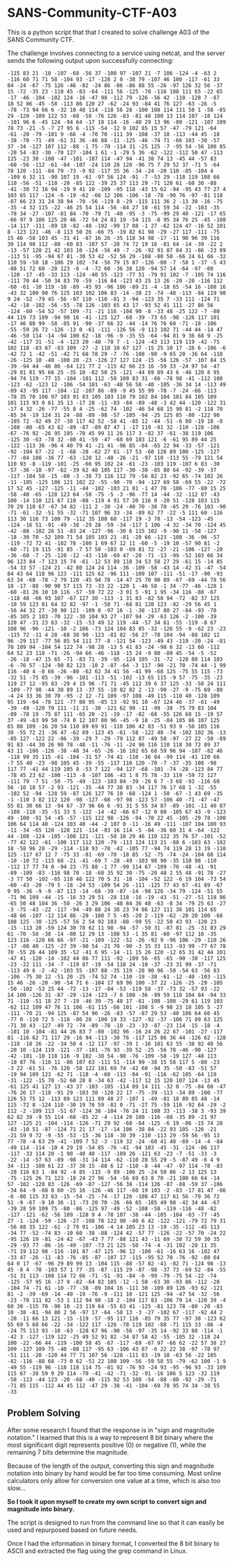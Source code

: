 # SANS-Community-CTF-A03

This is a python script that that I created to solve challenge A03 of the SANS Community CTF.

The challenge involves connecting to a service using netcat, and the server sends the following output upon successfully connecting:

`-115 83 21 -10 -107 -68 -56 37 -100 97 -107 21 -7 106 -124 -4 -63 2 -116 60 71 71 58 -104 93 -17 -128 2 8 -38 79 -107 46 100 -117 -61 33 84 -24 -67 -75 126 -46 -82 -24 86 -86 -86 88 55 -26 -97 126 32 56 -37 15 -72 -35 23 -110 45 -83 -64 -111 56 -125 -78 -116 108 111 65 -22 65 -17 -46 -104 -102 124 -16 -47 98 -112 79 -126 -56 42 -110 -128 7 -87 18 52 86 -45 -58 -113 86 120 27 -62 -24 93 -84 41 76 127 -63 -26 -5 -78 -73 94 66 6 -32 10 48 114 -118 56 28 -100 108 114 111 50 1 -58 -85 29 -120 -109 122 53 -68 -58 -76 126 -83 -81 48 100 13 114 107 -18 124 -101 96 6 -45 124 -94 64 -17 18 114 -16 -40 29 13 96 -80 -121 -107 109 78 73 -21 -5 -7 27 95 6 -115 -54 -12 9 102 85 15 57 -47 -79 121 -64 -61 -20 -79 -101 9 -66 -4 -70 70 -111 39 -108 -37 18 -113 -44 45 -18 -38 -70 -71 -49 -61 31 36 -46 88 -11 -125 -46 -74 71 -66 103 -30 -57 37 -34 -127 107 112 -88 -1 75 -70 -114 31 -25 125 -7 -95 54 -56 100 85 -20 54 -83 -30 -70 127 -104 1 61 -1 -29 5 36 -62 -122 -112 50 47 -113 125 -23 30 -100 -47 -101 -107 114 -47 94 -41 38 74 13 -45 44 -57 83 -60 -56 -112 -61 -84 -107 -24 110 28 120 -96 75 7 29 52 37 -71 5 -64 78 120 -111 -84 79 -73 -9 92 -117 35 36 -34 -24 -20 110 -85 -104 4 -109 6 32 11 -90 107 19 -61 -97 56 124 -91 -7 -53 29 -118 119 108 66 110 -56 -51 -110 -20 -85 122 -39 25 37 113 29 -71 120 61 -60 30 -88 -41 -30 72 16 94 -19 9 41 10 -109 -95 118 -43 15 62 -94 -95 43 77 27 4 103 65 117 -124 -6 -19 -62 -66 12 106 -106 -18 -78 -90 76 -97 -81 118 -87 66 23 31 24 38 94 -70 -56 -119 8 -29 -115 111 36 2 -13 30 -16 -75 -35 -4 32 115 -22 -46 25 54 114 -56 -84 27 10 -61 59 34 -22 -103 -35 -78 34 -27 -107 -81 84 -70 -79 71 -40 -95 -3 -75 -99 29 40 -121 -17 65 -66 97 9 106 125 20 46 -72 54 24 81 19 -54 115 -8 95 34 76 25 -45 -108 -14 117 -111 -89 18 -82 -48 -102 -99 17 88 -1 27 -62 124 47 -16 52 101 8 -123 121 -46 -8 113 50 26 -66 75 -19 82 61 98 -29 -27 117 -111 -75 15 46 -58 103 45 -31 41 -87 16 26 -35 118 34 98 -17 -11 90 96 39 116 30 114 98 112 -80 -60 83 -107 57 -28 74 72 19 16 -81 64 -14 -39 -22 2 -13 -57 120 21 42 103 10 -124 -56 49 -7 -26 -92 91 87 84 31 -86 -23 89 -113 51 -95 -94 67 81 -30 53 42 -52 56 29 -108 -80 50 -66 24 61 66 -32 110 59 -58 18 -106 29 102 -74 -56 79 15 87 -126 -80 -7 -58 1 -37 -5 43 -88 51 72 60 -28 123 -6 -4 -72 60 -36 38 120 -94 57 14 -64 -97 -60 -120 -17 -45 -33 113 -124 -40 55 -123 -77 51 -79 91 102 -7 -105 74 116 -111 70 44 -50 34 83 70 -59 -116 84 -123 43 25 13 26 -20 -20 -116 112 -60 -61 -10 119 -10 -89 -45 93 -96 106 -89 21 -4 -18 65 -54 16 -108 16 -43 32 100 90 76 125 103 102 106 83 -14 -38 23 -74 -48 -113 -84 119 98 9 24 -52 -79 45 -56 -97 110 -110 -81 3 -94 -123 35 7 -33 111 -124 71 -42 -18 -102 -56 -55 -78 126 -103 65 43 17 -93 52 41 111 -27 86 56 -124 -60 -54 52 -57 109 -71 -21 116 -104 90 -8 -33 48 -25 122 -7 -80 44 119 73 109 -94 90 16 -41 -125 127 -68 -39 -73 65 -98 -126 117 101 -17 46 80 99 -58 -85 91 -90 -37 66 32 -44 -14 76 76 60 -71 -18 -106 -55 -59 26 72 -126 -13 0 -61 -111 -126 56 -9 113 102 71 -44 44 -14 47 -46 -50 114 -14 -94 100 62 -18 -96 -9 -35 55 -64 -94 81 9 36 68 9 -25 -42 -117 31 -51 -4 -123 20 -48 -78 7 -1 -124 -43 113 119 119 -42 -75 102 118 -83 67 -83 109 -27 -2 118 10 67 127 -15 25 10 17 -26 6 -106 -6 -42 72 1 -42 -51 -42 71 68 78 29 -7 -76 -108 -90 -9 65 20 -36 64 -118 -26 -125 10 -40 -100 20 -23 -126 27 127 124 -15 -56 126 -57 -107 84 15 -39 -94 44 -46 86 -64 121 77 2 -115 42 66 23 16 -59 33 -24 97 54 -47 -29 81 81 95 66 25 -35 10 -82 50 25 -121 -44 69 89 43 6 -46 120 8 95 -94 74 119 -77 15 -104 -101 112 -50 109 83 31 -66 -78 98 -41 -112 108 -123 -62 -123 12 -106 -54 101 -63 -48 56 58 -40 -105 -36 34 14 -113 49 -89 43 -95 117 -104 -12 -107 86 -89 -9 45 55 99 -78 -7 -24 -66 -113 -78 35 70 108 97 103 91 83 105 103 110 79 102 84 104 101 84 105 109 101 115 93 0 61 35 13 -17 28 -11 -83 -84 -89 -48 -3 42 44 -120 -122 31 -17 4 32 -26 -77 -55 8 4 -25 -62 74 -102 -46 54 68 15 90 81 -2 118 70 -85 34 -19 124 31 24 -88 -89 -98 -57 -105 -94 -25 125 85 -80 -122 90 -105 72 -92 49 27 -38 117 42 52 -58 41 -85 12 -44 -51 -6 80 -19 18 -8 -108 -80 -65 43 82 -89 -87 -89 87 47 1 -17 119 -91 32 -110 -128 -106 -67 -76 92 -26 95 105 -70 45 99 11 26 117 3 -82 37 -61 -38 119 106 -125 30 -63 -78 32 -80 41 -59 -47 -68 69 103 121 -6 -61 95 89 44 25 -122 -113 36 -96 4 40 79 41 -21 41 -96 85 -84 -65 22 94 -33 -57 -121 -92 -104 67 -22 -1 -68 -28 -62 27 61 -17 53 -60 126 89 100 -125 -127 -77 -84 108 -36 77 -63 -120 12 -40 -26 -21 -97 110 -113 55 -79 121 54 110 93 -8 -119 -101 -25 -66 95 102 24 -61 -23 -103 119 -107 6 83 -30 -57 -36 -18 -97 -62 -39 62 48 105 117 -30 -30 -85 80 64 -92 -39 -37 -117 -104 58 -15 -80 -3 -38 73 116 112 79 -56 82 23 -92 65 -74 102 26 -11 -105 -125 106 121 102 22 -55 -90 -70 -94 -127 69 58 -69 55 -22 -72 17 52 45 -127 -125 -11 -44 -102 -103 21 81 -1 47 70 -106 -77 -80 15 25 -58 -40 -65 -128 123 64 -58 -75 -5 -3 -96 -77 14 -44 -32 -112 87 -43 100 -14 110 121 67 110 -88 -119 4 91 57 20 116 0 -20 51 -128 103 115 70 29 110 67 -67 34 82 -111 2 -30 -24 -40 70 -38 70 -65 29 -76 103 -90 -71 -61 -32 -51 55 -32 -71 107 96 33 -34 -89 62 77 -22 -5 111 60 -116 113 30 116 73 100 79 -112 35 108 68 -117 19 -3 78 -13 -54 -123 -45 -124 -16 51 -91 -49 -38 -29 28 -59 -34 -117 1 106 -4 32 -34 70 -124 45 -42 -88 -102 26 51 -83 24 -127 -96 -30 6 115 102 -9 -90 11 -58 -127 -18 -30 70 -52 109 71 54 105 103 21 -81 -20 66 -123 -108 -36 -96 -57 -119 -72 72 41 -102 78 -100 1 69 67 12 11 -60 -5 -19 10 -57 90 81 -2 -60 -71 19 115 -91 85 -7 57 50 -103 0 -69 81 72 -27 -21 -106 -127 -20 -36 -60 -7 -25 -120 -12 -43 -110 -69 47 -28 -71 -13 -99 -52 103 66 34 96 123 84 -7 123 15 74 -61 -12 53 89 118 34 53 58 27 29 -61 15 -14 85 -54 33 57 -124 21 -42 80 124 24 114 -36 -109 -58 -43 14 -42 31 -47 -54 84 43 64 118 96 123 -111 125 62 -96 111 -109 107 -111 -51 -17 -90 -93 63 34 -68 -78 -2 79 120 -45 94 78 -14 47 25 70 90 89 -67 -69 -44 78 56 18 -17 -88 -90 90 57 115 73 -33 22 -120 1 -46 58 -1 34 -77 -46 -128 1 -60 -81 26 10 10 116 -57 -59 72 22 -3 91 5 -91 1 95 -34 116 -88 -67 -118 48 -66 93 107 -67 127 30 -113 -1 31 83 -82 58 94 -72 -82 37 125 -10 59 123 81 64 32 82 -97 -1 -58 71 -68 81 120 123 -82 -29 56 45 1 -56 44 32 27 -38 90 121 -109 8 -97 16 -1 -38 -117 80 27 -84 -93 -70 -85 105 2 103 -70 122 -30 104 93 27 -107 94 -29 -63 126 -2 -100 -39 120 47 -31 23 63 -32 -15 -53 49 12 119 -44 -57 34 61 -55 -119 -8 67 108 96 -96 -121 -10 -2 106 -73 124 104 83 85 -32 -126 55 -9 -62 23 -23 -115 72 -11 4 28 -68 38 90 -123 -81 82 -56 27 -78 104 -94 -88 102 12 96 -29 117 -77 56 85 54 111 77 -8 -121 54 -123 -49 43 -119 -20 -24 -81 70 109 94 -104 54 122 74 -98 28 -13 5 41 83 -24 -98 6 32 -13 60 -112 64 52 23 118 -71 -26 -94 66 -46 -118 -15 24 -9 80 -80 45 -54 -5 -52 -26 -18 -47 15 65 -71 -83 71 -39 -95 -124 105 -31 -72 -128 88 114 103 -6 -76 57 -124 -90 82 123 -10 2 -87 -64 -3 117 -90 -21 70 -74 44 -1 99 116 -40 4 -8 66 -26 -80 -62 62 34 41 56 -41 99 -68 125 -75 55 115 -73 -32 51 -75 85 -39 -96 -101 -113 -51 -102 -13 65 115 -9 57 -75 -35 -23 119 27 12 -95 83 -29 4 15 96 -71 71 -45 112 39 6 37 125 -33 -58 24 111 -109 -77 98 -44 38 89 13 -37 55 -10 82 82 2 -13 -90 -27 -9 -75 69 -80 -4 24 33 36 30 70 -95 -2 12 -71 109 -97 108 -49 115 -110 40 -128 109 95 119 -64 -78 121 -77 88 95 -85 13 -92 91 10 -67 124 46 -37 -61 -49 -39 -49 -120 70 111 -11 21 -30 -121 62 99 -11 -99 -38 -75 79 83 104 -89 -78 19 -75 87 111 -65 20 -21 -19 -17 -82 -68 -55 126 68 15 -19 57 37 -49 -63 99 50 -74 0 12 107 80 96 -45 -9 18 -25 -84 105 86 107 125 65 88 109 -16 20 54 110 89 69 91 -110 106 42 83 -51 93 9 -50 105 116 30 -55 72 21 -36 47 -62 69 -123 45 -61 -58 -122 48 -74 -102 102 36 -13 -85 127 -122 22 -86 -39 -29 7 -29 -79 112 87 -49 58 -97 -27 22 -50 -89 91 83 -44 30 26 90 78 -48 -11 -76 -11 -24 96 116 110 118 30 72 89 37 43 11 -106 -126 -38 -48 34 -65 -26 -16 102 65 68 59 96 94 -107 -82 46 -118 99 35 115 -61 -104 -31 57 -74 41 -110 -36 84 -99 114 -41 120 66 -7 55 40 -23 -98 105 45 -39 -55 -117 110 120 -70 -7 -37 -35 108 -98 117 77 -41 44 119 105 8 -53 7 122 -94 127 -68 -101 -74 -28 -123 84 77 -78 45 23 62 -100 -113 -8 -107 106 -43 1 8 75 78 -33 119 -59 72 127 -111 79 -7 51 -50 -75 -49 -123 -103 84 -39 -26 6 7 -3 68 -93 -116 60 56 -10 18 57 -2 93 -121 -35 -44 77 38 83 -34 117 76 17 68 1 -32 -55 -102 52 -94 -128 59 -87 126 127 76 10 -68 -124 1 -50 -67 -1 43 69 -35 -1 -110 3 82 112 120 -98 -127 -68 -97 98 -123 57 -106 40 -71 -47 -47 55 81 30 66 13 -94 67 -37 96 66 6 -91 31 5 55 34 87 -89 -101 -11 40 87 -108 -118 -35 -51 33 5 -122 -14 -42 -66 67 -12 0 80 -105 67 43 -9 -123 49 -100 -91 54 -45 -57 -115 122 98 -126 -94 -70 22 45 -105 -29 78 -100 106 64 114 40 -124 103 40 -44 -2 107 0 -11 -16 49 -111 -107 104 100 93 -11 -34 -65 120 -128 121 -114 -83 16 114 -5 -84 -36 60 31 4 -64 -122 44 -108 -124 -105 -108 121 -121 -58 10 29 46 110 122 35 76 57 -101 -52 -77 42 122 -61 -100 117 112 120 -79 -113 124 113 21 -88 6 -103 63 -102 18 -58 96 28 -29 -114 -118 93 -78 -42 -105 77 -94 74 119 28 13 19 -110 125 -117 67 12 7 -75 33 -81 -69 -70 -18 85 -52 -75 -74 -24 -104 68 114 -10 -10 72 -115 68 -21 -41 -69 7 -28 -49 -103 98 90 -35 110 98 -110 -112 17 77 74 0 -94 23 -75 88 -1 77 -99 114 67 -109 -70 -48 -41 -91 -89 -109 -83 -116 98 70 -18 -68 35 92 30 -75 -20 48 2 55 48 -91 78 -27 -3 77 50 -102 -65 118 46 122 70 5 31 -18 -104 -52 122 -6 19 104 -73 54 -60 -43 -20 -79 5 -18 -24 53 -109 54 26 -111 -125 77 43 67 -61 89 -67 9 95 -36 -9 -9 -87 113 -14 -68 -39 -87 -14 -98 126 -34 79 -124 -51 55 -71 96 109 -44 -15 -16 33 29 51 -28 118 -16 -19 -43 -51 -27 -51 118 86 -65 50 48 104 36 -50 -26 3 29 106 -48 84 36 48 -63 -8 34 -79 25 63 -27 -3 -75 -43 -22 -117 -94 -49 88 24 38 23 74 86 127 111 36 101 114 65 -48 66 -107 -12 114 86 -20 -108 7 5 -45 -20 2 -119 -62 -20 20 100 -68 108 125 -30 -125 -57 56 2 54 92 103 -88 -99 55 -22 50 43 93 -120 23 -15 -113 28 -59 124 30 78 62 11 98 -94 -57 -50 31 -87 81 -25 -31 83 29 61 -70 -58 -38 -14 -80 12 29 13 -108 53 -1 35 81 -60 -97 112 18 -35 123 116 -128 66 66 -97 -21 -109 -122 -52 -26 -92 9 -96 106 -29 -110 26 -17 -80 40 -125 -27 39 -90 54 -21 70 -90 -3 35 33 113 -93 99 -77 67 78 70 -55 26 44 109 35 -52 -41 6 95 -14 -11 15 26 120 -12 65 31 42 44 101 -47 41 -120 -14 -102 44 86 77 111 -92 -109 56 -65 -65 -90 -30 -117 125 -23 -22 111 -34 -7 -119 87 -19 -54 118 24 -10 -37 -23 31 99 -37 -71 -113 49 6 -2 -42 -103 55 -107 88 -35 119 -28 90 96 -50 -54 63 -56 83 -106 -75 30 12 -51 20 -25 -74 52 74 -110 -19 -38 -61 -12 -40 -103 -115 15 46 -26 -20 -90 -54 71 6 -104 17 69 96 100 -37 22 -126 -25 -29 -105 -50 -102 -53 25 44 -72 -13 -17 -84 -53 -119 58 -37 -73 32 -57 93 -22 14 100 -126 31 -87 -29 -124 -123 -7 6 108 -36 -99 59 118 104 84 -94 33 71 -110 -51 18 27 7 -19 -46 39 -75 48 17 -61 -108 -108 -29 61 119 103 -62 112 109 47 76 11 106 -61 115 -66 101 -108 5 -9 98 23 18 105 5 -27 -111 -70 21 -94 125 -87 54 96 -26 -83 -57 -87 29 53 -40 106 64 66 45 -77 0 -110 72 5 -118 -86 28 -100 19 33 -127 -92 -37 -106 71 89 63 125 -71 38 43 -127 -49 72 -74 -89 -78 -10 -23 -33 -87 -23 114 -15 -18 -4 -101 10 -104 -81 44 26 83 7 -80 -102 96 -16 24 26 22 67 -101 -27 -117 81 -116 62 71 117 29 -16 94 -113 -30 76 -117 125 86 36 44 -126 62 -128 -118 -18 26 -22 -34 50 4 -12 117 -97 -39 1 -16 101 63 55 -38 92 40 56 -20 10 -124 119 -121 -37 -101 -76 93 -39 52 -25 -56 78 -46 -90 -127 -42 -101 -10 118 116 -9 102 -38 54 -98 -76 -109 -58 -19 127 -48 113 -10 87 76 -110 11 -86 107 63 -111 51 -114 99 -38 15 58 117 5 -80 -23 -3 22 -61 51 -76 120 -58 122 101 69 74 -42 60 -94 35 -50 -83 -51 57 -19 94 109 123 -62 71 -118 -4 -68 -113 -84 -91 -116 -62 105 -64 119 -31 -122 -15 70 -52 60 28 8 -34 63 -42 -117 12 15 120 107 124 -13 45 -61 125 41 127 13 -43 37 -103 -105 -114 89 14 111 -32 0 -75 -84 60 -47 -76 26 17 -118 -91 29 -103 30 -120 22 17 -75 -39 -113 -34 89 -100 -77 126 53 75 12 -113 89 123 111 89 48 27 -107 1 -49 -81 18 89 85 48 -14 115 -72 8 -124 110 -30 19 76 59 -81 0 -71 -27 75 -59 116 -92 64 -29 -2 112 -2 -109 113 -51 67 -124 38 -104 -76 24 11 108 33 -113 -38 3 -93 39 62 82 39 -9 55 114 -68 -85 22 -4 -114 20 108 -116 -88 -35 89 -21 97 127 -125 21 -104 -114 -126 -71 29 92 -68 -64 -125 -6 19 -86 -15 74 28 -83 -10 51 -87 -124 71 21 17 -17 -14 106 -38 84 -22 93 105 -126 -21 -21 59 9 72 -9 -55 -53 -15 -36 118 -30 39 -110 -113 29 -59 56 -95 13 77 -78 -4 63 29 -41 -109 7 52 -3 -119 32 -24 -60 41 48 -69 -14 -4 -84 -49 114 -114 -10 4 29 19 -54 85 -76 -41 -94 103 -45 -31 -124 -86 117 -117 -33 114 20 -1 90 -40 40 -117 -109 26 -121 63 -23 -7 -51 -33 -3 -22 -14 -57 63 -89 -98 -31 14 114 -62 -110 28 55 29 -5 -87 49 -6 4 9 34 -113 -100 61 22 -37 38 15 -88 6 12 -110 -8 -44 -47 -97 114 -78 -83 -28 116 63 1 -84 92 -4 85 -115 -9 89 -106 25 -24 50 86 -2 13 125 13 -75 -125 26 71 123 -18 24 27 96 -54 -56 69 63 8 70 -21 100 66 64 -14 57 -102 -120 83 -126 -69 -87 -127 -56 38 -114 126 -87 -88 -59 37 -106 -34 64 -9 -88 8 60 -25 16 -126 -46 117 -60 19 103 -2 -83 -17 81 47 -86 -6 -80 115 33 63 -15 -54 -25 -74 -17 126 -108 47 117 61 56 -79 36 72 51 -9 -67 -9 10 36 -11 -73 20 70 -26 -66 65 -105 49 98 -42 34 44 -67 -39 28 59 109 75 -80 -86 -125 97 -49 -52 -108 -58 -119 -116 -48 -82 -127 -121 -62 -56 109 -128 9 4 -78 107 -38 -44 -105 -104 -83 -77 -45 27 -1 -124 -59 -126 -27 -108 78 122 90 -40 6 42 -122 -121 -79 72 79 31 -56 88 35 122 -61 -2 79 91 -106 -4 14 105 23 13 -19 -35 -112 -45 113 -34 77 -52 -74 83 -10 60 -38 -88 -124 42 -57 77 -126 -22 -57 70 -24 22 -95 126 19 -81 -24 42 -67 -43 7 77 -88 121 43 -11 69 -30 72 59 30 35 -29 -93 77 -86 -16 -49 -107 -73 21 125 -50 -74 -4 -31 102 -28 11 35 -71 19 112 98 -116 -101 87 -47 125 -96 12 -100 -61 -16 63 16 -102 47 -33 47 -26 -11 -83 -76 -85 -87 -107 17 -115 -95 52 70 -76 -92 -88 64 64 0 17 -67 -96 29 89 99 13 -104 115 -88 -57 82 -41 -82 71 -124 98 -13 45 -8 4 -70 -103 57 1 77 -35 -87 -115 29 -87 -98 -37 73 -69 52 -84 -55 -51 31 113 -108 114 72 66 -71 -51 -91 -84 -6 -99 -79 -75 54 -22 -74 -125 -57 95 16 -27 9 -82 -64 82 105 -12 -1 50 -63 30 -93 86 -112 -20 -104 74 -71 61 -10 -77 -38 -89 104 16 -111 30 -109 89 126 -93 62 -121 81 -2 -39 -69 -14 -40 -19 -76 -9 -111 10 -121 125 -94 -47 54 -32 -56 -23 -70 111 82 -53 1 112 94 90 -18 2 -104 117 83 -106 79 14 -120 39 -4 60 30 -115 70 -90 10 -23 119 64 -55 63 41 -125 -81 123 78 -80 -20 -83 10 -38 -81 -94 80 2 56 -97 17 -64 -58 13 -3 -27 -102 67 -117 -92 44 2 -28 -11 66 13 121 -15 -119 -57 -95 117 116 -85 79 35 77 -97 38 -123 62 55 69 5 68 66 -22 -34 -122 117 -126 -78 119 102 -88 -71 115 33 -86 -4 -24 75 113 93 -10 -63 -128 67 96 -90 -56 -97 -35 14 -92 33 80 -114 -1 -42 3 -127 -119 122 -25 49 52 91 82 -34 87 58 42 -55 -105 32 -118 24 100 -22 -66 44 -119 -100 58 45 -67 -117 -69 -67 97 -66 62 -22 57 38 27 109 -127 109 75 -40 -88 117 -95 63 -106 43 87 -6 22 22 38 -97 -78 97 -51 111 -20 -120 44 77 71 107 56 -128 -111 83 -19 18 -63 56 -22 105 -82 -116 -88 68 -73 0 62 -51 22 100 109 -56 -59 58 55 -79 -62 100 -1 9 -49 55 -119 96 -118 118 114 75 -81 92 -76 93 -24 93 -95 -96 93 -33 109 115 67 -38 59 9 20 114 -70 -41 -42 -71 -32 -91 -16 106 5 123 -32 119 -58 -113 -44 123 -20 -68 -40 -115 92 53 108 -54 -88 -80 -92 -29 -71 -71 85 115 -112 44 45 112 -47 29 -38 -41 -104 -69 78 95 74 34 -38 55 -33`

## Problem Solving
After some research I found that the response is in "sign and magnitude notation." I learned that this is a way to represent 8 bit binary where the most significant digit represents positive (0) or negative (1), while the remaining 7 bits determine the magnitude.

Because of the length of the output, converting this sign and magnitude notation into binary by hand would be far too time consuming. Most online calculators only allow for conversion one value at a time, which is also too slow...

**So I took it upon myself to create my own script to convert sign and magnitude into binary.**

The script is designed to run from the command line so that it can easily be used and repurposed based on future needs.

Once I had the information in binary format, I converted the 8 bit binary to ASCII and extracted the flag using the grep command in Linux.
